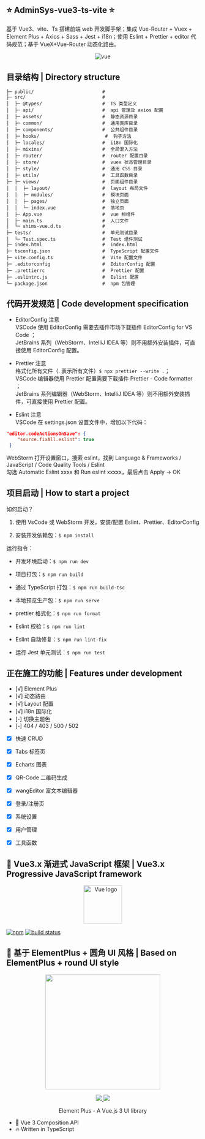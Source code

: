 ## ⭐ AdminSys-vue3-ts-vite ⭐

<p>
基于 Vue3、vite、Ts 搭建前端 web 开发脚手架；集成 Vue-Router + Vuex + Element Plus + Axios + Sass + Jest + i18n；使用 Eslint + Prettier + editor 代码规范；基于 VueX+Vue-Router 动态化路由。
</p>

<p align="center">
  <img src="https://z3.ax1x.com/2021/09/19/48dhgs.png" alt="vue">
</p>

## 目录结构 | Directory structure

```
├─ public/                         #
├─ src/                            #
│  ├─ @types/                      #  TS 类型定义
│  ├─ api/                         #  api 管理及 axios 配置
│  ├─ assets/                      #  静态资源目录
│  ├─ common/                      #  通用类库目录
│  ├─ components/                  #  公共组件目录
│  ├─ hooks/                        #  钩子方法
│  ├─ locales/                     #  i18n 国际化
│  ├─ mixins/                      #  全局混入方法
│  ├─ router/                      #  router 配置目录
│  ├─ store/                       #  vuex 状态管理目录
│  ├─ style/                       #  通用 CSS 目录
│  ├─ utils/                       #  工具函数目录
├─ ├─ views/                       #  页面组件目录
│  │  ├─ layout/                   #  layout 布局文件
│  │  ├─ modules/                  #  模块页面
│  │  ├─ pages/                    #  独立页面
│  │  └─ index.vue                 #  落地页
│  ├─ App.vue                      #  vue 根组件
│  ├─ main.ts                      #  入口文件
│  └─ shims-vue.d.ts               #
├─ tests/                          #  单元测试目录
│  └─ Test.spec.ts                 #  Test 组件测试
├─ index.html                      #  index.html
├─ tsconfig.json                   #  TypeScript 配置文件
├─ vite.config.ts                  #  Vite 配置文件
├─ .editorconfig                   #  EditorConfig 配置
├─ .prettierrc                     #  Prettier 配置
├─ .eslintrc.js                    #  Eslint 配置
└─ package.json                    #  npm 包管理
```

## 代码开发规范 | Code development specification

- EditorConfig 注意</br>
  VSCode 使用 EditorConfig 需要去插件市场下载插件 EditorConfig for VS Code ； </br>
  JetBrains 系列（WebStorm、IntelliJ IDEA 等）则不用额外安装插件，可直接使用 EditorConfig 配置。 </br>

- Prettier 注意</br>
  格式化所有文件（. 表示所有文件）`$ npx prettier --write .`； </br>
  VSCode 编辑器使用 Prettier 配置需要下载插件 Prettier - Code formatter ； </br>
  JetBrains 系列编辑器（WebStorm、IntelliJ IDEA 等）则不用额外安装插件，可直接使用 Prettier 配置。 </br>

- Eslint 注意</br>
  VSCode 在 settings.json 设置文件中，增加以下代码： </br>

```json
"editor.codeActionsOnSave": {
    "source.fixAll.eslint": true
 }
```

WebStorm 打开设置窗口，搜索 eslint，找到 Language & Frameworks / JavaScript / Code Quality Tools / Eslint </br>
勾选 Automatic Eslint xxxx 和 Run eslint xxxxx，最后点击 Apply -> OK </br>

## 项目启动 | How to start a project

如何启动？

1. 使用 VsCode 或 WebStorm 开发，安装/配置 Eslint、Prettier、EditorConfig

2. 安装开发依赖包：`$ npm install `

运行指令：

- 开发环境启动：`$ npm run dev `

- 项目打包：`$ npm run build `

- 通过 TypeScript 打包：`$ npm run build-tsc `

- 本地预览生产包：`$ npm run serve `

- prettier 格式化：`$ npm run format `

- Eslint 校验：`$ npm run lint `

- Eslint 自动修复：`$ npm run lint-fix `

- 运行 Jest 单元测试：`$ npm run test `

## 正在施工的功能 | Features under development

- [√] Element Plus
- [√] 动态路由
- [√] Layout 配置
- [√] i18n 国际化
- [-] 切换主题色
- [-] 404 / 403 / 500 / 502
- [x] 快速 CRUD
- [x] Tabs 标签页
- [x] Echarts 图表
- [x] QR-Code 二维码生成
- [x] wangEditor 富文本编辑器
- [x] 登录/注册页
- [x] 系统设置
- [x] 用户管理
- [x] 工具函数



## 🚀 Vue3.x 渐进式 JavaScript 框架 | Vue3.x Progressive JavaScript framework

<p align="center"><a href="https://vuejs.org" target="_blank" rel="noopener noreferrer"><img width="100" src="https://vuejs.org/images/logo.png" alt="Vue logo"></a></p>

[![npm](https://img.shields.io/npm/v/vue/next.svg)](https://www.npmjs.com/package/vue/v/next) [![build status](https://github.com/vuejs/vue-next/actions/workflows/ci.yml/badge.svg?branch=master)](https://github.com/vuejs/vue-next/actions/workflows/ci.yml)


## 🚀 基于 ElementPlus + 圆角 UI 风格 | Based on ElementPlus + round UI style

<p align="center">
  <img width="300px" src="https://user-images.githubusercontent.com/10731096/95823103-9ce15780-0d5f-11eb-8010-1bd1b5910d4f.png">
</p>

<p align="center">
  <a href="https://www.npmjs.org/package/element-plus">
    <img src="https://img.shields.io/npm/v/element-plus.svg">
  </a>
  <a href="https://npmcharts.com/compare/element-plus?minimal=true">
    <img src="http://img.shields.io/npm/dm/element-plus.svg">
  </a>
  <br>
</p>

<p align="center">Element Plus - A Vue.js 3 UI library</p>

- 💪 Vue 3 Composition API
- 🔥 Written in TypeScript
